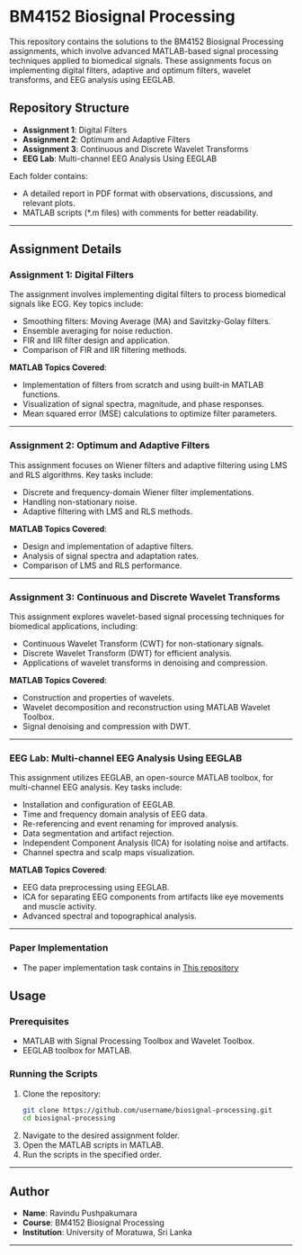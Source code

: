 # BM4152 Biosignal Processing

This repository contains the solutions to the BM4152 Biosignal Processing assignments, which involve advanced MATLAB-based signal processing techniques applied to biomedical signals. These assignments focus on implementing digital filters, adaptive and optimum filters, wavelet transforms, and EEG analysis using EEGLAB.

## Repository Structure
- **Assignment 1**: Digital Filters
- **Assignment 2**: Optimum and Adaptive Filters
- **Assignment 3**: Continuous and Discrete Wavelet Transforms
- **EEG Lab**: Multi-channel EEG Analysis Using EEGLAB

Each folder contains:
- A detailed report in PDF format with observations, discussions, and relevant plots.
- MATLAB scripts (*.m files) with comments for better readability.

---

## Assignment Details

### **Assignment 1: Digital Filters**
The assignment involves implementing digital filters to process biomedical signals like ECG. Key topics include:
- Smoothing filters: Moving Average (MA) and Savitzky-Golay filters.
- Ensemble averaging for noise reduction.
- FIR and IIR filter design and application.
- Comparison of FIR and IIR filtering methods.

**MATLAB Topics Covered**:
- Implementation of filters from scratch and using built-in MATLAB functions.
- Visualization of signal spectra, magnitude, and phase responses.
- Mean squared error (MSE) calculations to optimize filter parameters.

---

### **Assignment 2: Optimum and Adaptive Filters**
This assignment focuses on Wiener filters and adaptive filtering using LMS and RLS algorithms. Key tasks include:
- Discrete and frequency-domain Wiener filter implementations.
- Handling non-stationary noise.
- Adaptive filtering with LMS and RLS methods.

**MATLAB Topics Covered**:
- Design and implementation of adaptive filters.
- Analysis of signal spectra and adaptation rates.
- Comparison of LMS and RLS performance.

---

### **Assignment 3: Continuous and Discrete Wavelet Transforms**
This assignment explores wavelet-based signal processing techniques for biomedical applications, including:
- Continuous Wavelet Transform (CWT) for non-stationary signals.
- Discrete Wavelet Transform (DWT) for efficient analysis.
- Applications of wavelet transforms in denoising and compression.

**MATLAB Topics Covered**:
- Construction and properties of wavelets.
- Wavelet decomposition and reconstruction using MATLAB Wavelet Toolbox.
- Signal denoising and compression with DWT.

---

### **EEG Lab: Multi-channel EEG Analysis Using EEGLAB**
This assignment utilizes EEGLAB, an open-source MATLAB toolbox, for multi-channel EEG analysis. Key tasks include:
- Installation and configuration of EEGLAB.
- Time and frequency domain analysis of EEG data.
- Re-referencing and event renaming for improved analysis.
- Data segmentation and artifact rejection.
- Independent Component Analysis (ICA) for isolating noise and artifacts.
- Channel spectra and scalp maps visualization.

**MATLAB Topics Covered**:
- EEG data preprocessing using EEGLAB.
- ICA for separating EEG components from artifacts like eye movements and muscle activity.
- Advanced spectral and topographical analysis.

---

### **Paper Implementation**
- The paper implementation task contains in [This repository](https://github.com/RavinduMPK/EEG-signal-classification-using-PCA--ICA--LDA-and-support-vector-machines)

## Usage

### Prerequisites
- MATLAB with Signal Processing Toolbox and Wavelet Toolbox.
- EEGLAB toolbox for MATLAB.

### Running the Scripts
1. Clone the repository:
    ```bash
    git clone https://github.com/username/biosignal-processing.git
    cd biosignal-processing
    ```
2. Navigate to the desired assignment folder.
3. Open the MATLAB scripts in MATLAB.
4. Run the scripts in the specified order.

---

## Author
- **Name**: Ravindu Pushpakumara
- **Course**: BM4152 Biosignal Processing
- **Institution**: University of Moratuwa, Sri Lanka

---


